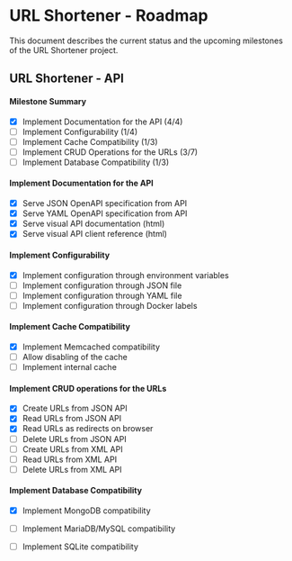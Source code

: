 # URL Shortener - Roadmap

This document describes the current status and the upcoming
milestones of the URL Shortener project.

## URL Shortener - API

#### Milestone Summary

- [x] Implement Documentation for the API (4/4)
- [ ] Implement Configurability (1/4)
- [ ] Implement Cache Compatibility (1/3)
- [ ] Implement CRUD Operations for the URLs (3/7)
- [ ] Implement Database Compatibility (1/3)

#### Implement Documentation for the API

- [x] Serve JSON OpenAPI specification from API
- [x] Serve YAML OpenAPI specification from API
- [x] Serve visual API documentation (html)
- [x] Serve visual API client reference (html)

#### Implement Configurability

- [x] Implement configuration through environment variables
- [ ] Implement configuration through JSON file
- [ ] Implement configuration through YAML file
- [ ] Implement configuration through Docker labels

#### Implement Cache Compatibility

- [x] Implement Memcached compatibility
- [ ] Allow disabling of the cache
- [ ] Implement internal cache

#### Implement CRUD operations for the URLs

- [x] Create URLs from JSON API
- [x] Read URLs from JSON API
- [x] Read URLs as redirects on browser
- [ ] Delete URLs from JSON API
- [ ] Create URLs from XML API
- [ ] Read URLs from XML API
- [ ] Delete URLs from XML API

#### Implement Database Compatibility

- [x] Implement MongoDB compatibility
- [ ] Implement MariaDB/MySQL compatibility
- [ ] Implement SQLite compatibility

